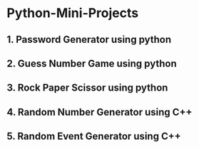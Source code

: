 # Python-Mini-Projects

## 1. Password Generator using python
## 2. Guess Number Game using python
## 3. Rock Paper Scissor using python
## 4. Random Number Generator using C++
## 5. Random Event Generator using C++